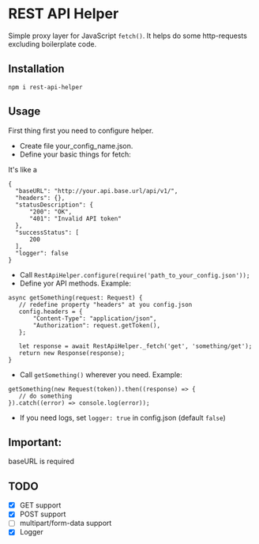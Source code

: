 # REST API Helper
Simple proxy layer for JavaScript `fetch()`. It helps do some http-requests excluding boilerplate code.
## Installation
    npm i rest-api-helper
## Usage
First thing first you need to configure helper.   
  - Create file your_config_name.json.
  - Define your basic things for fetch:
  
  It's like a
  ```$xslt
{
    "baseURL": "http://your.api.base.url/api/v1/",
    "headers": {},
    "statusDescription": {
        "200": "OK",
        "401": "Invalid API token"
    },
    "successStatus": [
        200
    ],
    "logger": false
}
```
 - Call `RestApiHelper.configure(require('path_to_your_config.json'));`
 - Define yor API methods. Example:
 ```$xslt
async getSomething(request: Request) {
	// redefine property "headers" at you config.json
	config.headers = {
		"Content-Type": "application/json",
		"Authorization": request.getToken(),
	};
		
	let response = await RestApiHelper._fetch('get', 'something/get');
	return new Response(response);
}
```
 - Call `getSomething()` wherever you need. Example:
 ```$xslt
getSomething(new Request(token)).then((response) => {
	// do something
}).catch((error) => console.log(error));
```
 - If you need logs, set `logger: true` in config.json (default `false`)
## Important:
baseURL is required

## TODO

- [X] GET support
- [X] POST support
- [ ] multipart/form-data support
- [X] Logger